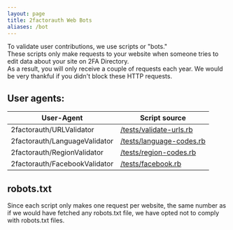 ```yaml
---
layout: page
title: 2factorauth Web Bots
aliases: /bot
---
```

To validate user contributions, we use scripts or "bots."  
These scripts only make requests to your website when someone tries to edit data about your site on 2FA Directory.   
As a result, you will only receive a couple of requests each year. We would be very thankful if you didn't block these HTTP requests.

## User agents:

| User-Agent                    | Script source                              |
|-------------------------------|--------------------------------------------|
| 2factorauth/URLValidator      | [/tests/validate-urls.rb][validate-urls]   |
| 2factorauth/LanguageValidator | [/tests/language-codes.rb][language-codes] |
| 2factorauth/RegionValidator   | [/tests/region-codes.rb][region-codes]     |
| 2factorauth/FacebookValidator | [/tests/facebook.rb][facebook]             |

## robots.txt

Since each script only makes one request per website, the same number as if we would have fetched any robots.txt file, we have opted not to comply with robots.txt files.

[validate-urls]: https://github.com/2factorauth/twofactorauth/blob/master/tests/validate-urls.rb
[language-codes]: https://github.com/2factorauth/twofactorauth/blob/master/tests/language-codes.rb
[region-codes]: https://github.com/2factorauth/twofactorauth/blob/master/tests/region-codes.rb
[facebook]: https://github.com/2factorauth/twofactorauth/blob/master/tests/facebook.rb
